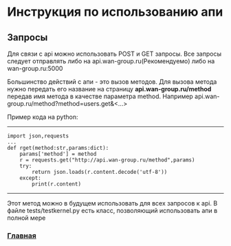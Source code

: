# Инструкция по использованию апи

## Запросы
Для связи с api можно использовать POST и GET запросы. Все запросы следует отправлять либо на api.wan-group.ru(Рекомендуемо) либо на wan-group.ru:5000

Большинство действий с апи - это вызов методов. Для вызова метода нужно передать его название на страницу __api.wan-group.ru/method__ передав имя метода в качестве параметра method. Например api.wan-group.ru/method?method=users.get&<...>

Пример кода на python:

***
    import json,requests
    ...
    def rget(method:str,params:dict):
        params['method'] = method
        r = requests.get("http://api.wan-group.ru/method",params)
        try:
            return json.loads(r.content.decode('utf-8'))
        except:
            print(r.content)
***

Этот метод можно в будущем использовать для всех запросов к api. В файле tests/testkernel.py есть класс, позволяющий использовать апи в полной мере

### [Главная](docs.md "Главная страница документации")